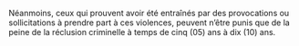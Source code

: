 Néanmoins, ceux qui prouvent avoir été entraînés par des provocations ou sollicitations à prendre part à ces violences, peuvent n’être punis que de la peine de la réclusion criminelle à temps de cinq (05) ans à dix (10) ans.